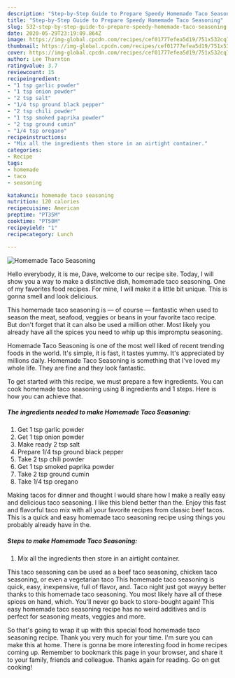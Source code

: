 ```yaml
---
description: "Step-by-Step Guide to Prepare Speedy Homemade Taco Seasoning"
title: "Step-by-Step Guide to Prepare Speedy Homemade Taco Seasoning"
slug: 532-step-by-step-guide-to-prepare-speedy-homemade-taco-seasoning
date: 2020-05-29T23:19:09.864Z
image: https://img-global.cpcdn.com/recipes/cef01777efea5d19/751x532cq70/homemade-taco-seasoning-recipe-main-photo.jpg
thumbnail: https://img-global.cpcdn.com/recipes/cef01777efea5d19/751x532cq70/homemade-taco-seasoning-recipe-main-photo.jpg
cover: https://img-global.cpcdn.com/recipes/cef01777efea5d19/751x532cq70/homemade-taco-seasoning-recipe-main-photo.jpg
author: Lee Thornton
ratingvalue: 3.7
reviewcount: 15
recipeingredient:
- "1 tsp garlic powder"
- "1 tsp onion powder"
- "2 tsp salt"
- "1/4 tsp ground black pepper"
- "2 tsp chili powder"
- "1 tsp smoked paprika powder"
- "2 tsp ground cumin"
- "1/4 tsp oregano"
recipeinstructions:
- "Mix all the ingredients then store in an airtight container."
categories:
- Recipe
tags:
- homemade
- taco
- seasoning

katakunci: homemade taco seasoning 
nutrition: 120 calories
recipecuisine: American
preptime: "PT35M"
cooktime: "PT50M"
recipeyield: "1"
recipecategory: Lunch

---
```



![Homemade Taco Seasoning](https://img-global.cpcdn.com/recipes/cef01777efea5d19/751x532cq70/homemade-taco-seasoning-recipe-main-photo.jpg)

Hello everybody, it is me, Dave, welcome to our recipe site. Today, I will show you a way to make a distinctive dish, homemade taco seasoning. One of my favorites food recipes. For mine, I will make it a little bit unique. This is gonna smell and look delicious.

This homemade taco seasoning is — of course — fantastic when used to season the meat, seafood, veggies or beans in your favorite taco recipe. But don&#39;t forget that it can also be used a million other. Most likely you already have all the spices you need to whip up this impromptu seasoning.

Homemade Taco Seasoning is one of the most well liked of recent trending foods in the world. It's simple, it is fast, it tastes yummy. It's appreciated by millions daily. Homemade Taco Seasoning is something that I've loved my whole life. They are fine and they look fantastic.


To get started with this recipe, we must prepare a few ingredients. You can cook homemade taco seasoning using 8 ingredients and 1 steps. Here is how you can achieve that.

<!--inarticleads1-->

##### The ingredients needed to make Homemade Taco Seasoning:

1. Get 1 tsp garlic powder
1. Get 1 tsp onion powder
1. Make ready 2 tsp salt
1. Prepare 1/4 tsp ground black pepper
1. Take 2 tsp chili powder
1. Get 1 tsp smoked paprika powder
1. Take 2 tsp ground cumin
1. Take 1/4 tsp oregano


Making tacos for dinner and thought I would share how I make a really easy and delicious taco seasoning. I like this blend better than the. Enjoy this fast and flavorful taco mix with all your favorite recipes from classic beef tacos. This is a quick and easy homemade taco seasoning recipe using things you probably already have in the. 

<!--inarticleads2-->

##### Steps to make Homemade Taco Seasoning:

1. Mix all the ingredients then store in an airtight container.


This taco seasoning can be used as a beef taco seasoning, chicken taco seasoning, or even a vegetarian taco This homemade taco seasoning is quick, easy, inexpensive, full of flavor, and. Taco night just got wayyy better thanks to this homemade taco seasoning. You most likely have all of these spices on hand, which. You&#39;ll never go back to store-bought again! This easy homemade taco seasoning recipe has no weird additives and is perfect for seasoning meats, veggies and more. 

So that's going to wrap it up with this special food homemade taco seasoning recipe. Thank you very much for your time. I'm sure you can make this at home. There is gonna be more interesting food in home recipes coming up. Remember to bookmark this page in your browser, and share it to your family, friends and colleague. Thanks again for reading. Go on get cooking!
